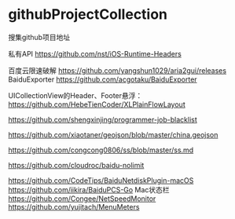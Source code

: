 # githubProjectCollection
搜集github项目地址

私有API https://github.com/nst/iOS-Runtime-Headers

百度云限速破解 https://github.com/yangshun1029/aria2gui/releases
BaiduExporter https://github.com/acgotaku/BaiduExporter

UICollectionView的Header、Footer悬浮：https://github.com/HebeTienCoder/XLPlainFlowLayout

https://github.com/shengxinjing/programmer-job-blacklist

https://github.com/xiaotaner/geojson/blob/master/china.geojson

https://github.com/congcong0806/ss/blob/master/ss.md

https://github.com/cloudroc/baidu-nolimit

https://github.com/CodeTips/BaiduNetdiskPlugin-macOS
https://github.com/iikira/BaiduPCS-Go
Mac状态栏
https://github.com/Congee/NetSpeedMonitor
https://github.com/yujitach/MenuMeters
